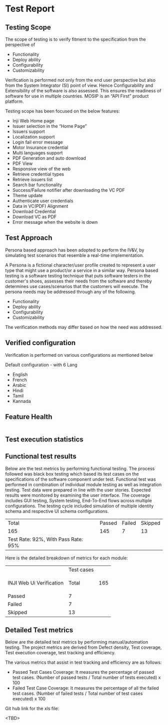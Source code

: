# Test Report

## Testing Scope

The scope of testing is to verify fitment to the specification from the perspective of &#x20;

* Functionality&#x20;
* Deploy ability
* Configurability
* Customizability

Verification is performed not only from the end user perspective but also from the System Integrator (SI) point of view. Hence Configurability and Extensibility of the software is also assessed. This ensures the readiness of software for use in multiple countries. MOSIP is an “API First” product platform.

Testing scope has been focused on the below features:

* Inji Web Home page
* Issuer selection in the “Home Page”
* Issuers support
* Localization support
* Login fail error message
* Motor Insurance credential
* Multi languages support
* PDF Generation and auto download
* PDF View
* Responsive view of the web
* Retrieve credential types
* Retrieve issuers list
* Search bar functionality
* Success/Failure notifier after downloading the VC PDF
* Theme update
* Authenticate user credentials&#x20;
* Data in VC(PDF) Alignment
* Download Credential
* Download VC as PDF
* Error message when the website is down

## Test Approach

Persona based approach has been adopted to perform the IV\&V, by simulating test scenarios that resemble a real-time implementation.

A Persona is a fictional character/user profile created to represent a user type that might use a product/or a service in a similar way. Persona based testing is a software testing technique that puts software testers in the customer's shoes, assesses their needs from the software and thereby determines use cases/scenarios that the customers will execute. The persona needs may be addressed through any of the following.

* Functionality
* Deploy ability
* Configurability
* Customizability

The verification methods may differ based on how the need was addressed.

## Verified configuration

Verification is performed on various configurations as mentioned below&#x20;

&#x20;Default configuration - with 6 Lang&#x20;

* English
* French
* Arabic
* Hindi
* Tamil
* Kannada

## Feature Health

<figure><img src="../../../../.gitbook/assets/inji_web_0.9.0_test_report_feature_health.png" alt=""><figcaption></figcaption></figure>

## Test execution statistics

## Functional test results

Below are the test metrics by performing functional testing. The process followed was black box testing which based its test cases on the specifications of the software component under test. Functional test was performed in combination of individual module testing as well as integration testing. Test data were prepared in line with the user stories. Expected results were monitored by examining the user interface. The coverage includes GUI testing, System testing, End-To-End flows across multiple configurations. The testing cycle included simulation of multiple identity schema and respective UI schema configurations.

|                                     |        |        |         |
| ----------------------------------- | ------ | ------ | ------- |
| Total                               | Passed | Failed | Skipped |
| 165                                 | 145    | 7      | 13      |
| Test Rate: 92%, With Pass Rate: 95% |        |        |         |

Here is the detailed breakdown of metrics for each module:

|                                                         |            |     |
| ------------------------------------------------------- | ---------- | --- |
|                                                         | Test cases |     |
| <p> </p><p> </p><p> </p><p>INJI Web Ui Verification</p> | Total      | 165 |
| Passed                                                  | 7          |     |
| Failed                                                  | 7          |     |
| Skipped                                                 | 13         |     |



## Detailed Test metrics

Below are the detailed test metrics by performing manual/automation testing. The project metrics are derived from Defect density, Test coverage, Test execution coverage, test tracking and efficiency.&#x20;

The various metrics that assist in test tracking and efficiency are as follows:

* Passed Test Cases Coverage: It measures the percentage of passed test cases. (Number of passed tests / Total number of tests executed) x 100
* Failed Test Case Coverage: It measures the percentage of all the failed test cases. (Number of failed tests / Total number of test cases executed) x 100

Git hub link for the xls file:

\<TBD>



&#x20;
